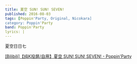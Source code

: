 ```yaml
---
title: 夏空 SUN! SUN! SEVEN!
published: 2016-08-03
tags: [Poppin'Party, Original, Nicokara]
category: Poppin'Party
band: Poppin'Party
lyrics: |
---
```

夏空日日七
<summary>
    <a href="https://www.bilibili.com/video/BV1MfbXzREYr/">
        [Bilibili]【纯K投屏/自用】夏空 SUN! SUN! SEVEN! - Poppin'Party
    </a>
</summary>




